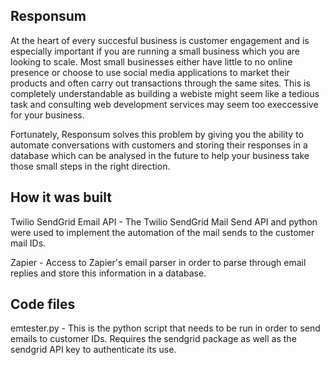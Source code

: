 ## Responsum
At the heart of every succesful business is customer engagement and is especially important if you are running a small business which you are looking to scale. Most small businesses
either have little to no online presence or choose to use social media applications to market their products and often carry out transactions through the same sites. 
This is completely understandable as building a webiste might seem like a tedious task and consulting web development services may seem too execcessive for your business.

Fortunately, Responsum solves this problem by giving you the ability to automate conversations with customers and storing their responses in a database which can be analysed in the future to help your business take those small steps in the right direction.

## How it was built 
Twilio SendGrid Email API - The Twilio SendGrid Mail Send API and python were used to implement the automation of the mail sends to the customer mail IDs.

Zapier - Access to Zapier's email parser in order to parse through email replies and store this information in a database.

## Code files 
emtester.py - This is the python script that needs to be run in order to send emails to customer IDs. Requires the sendgrid package as well as the sendgrid API key to authenticate its use.
